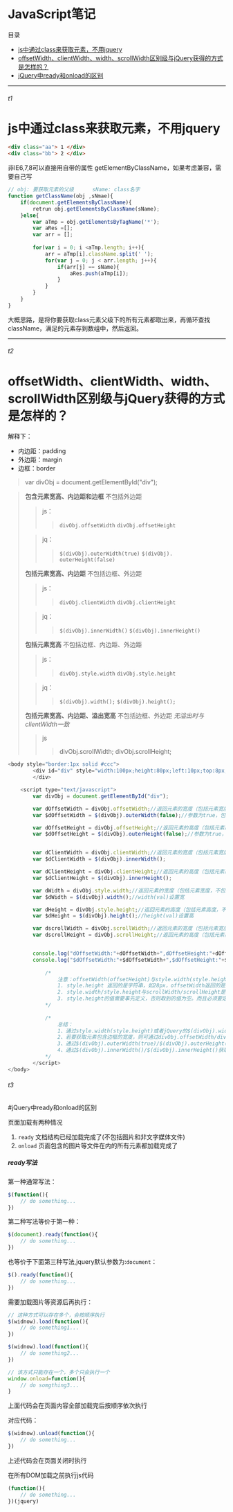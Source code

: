 # JavaScript笔记
目录
* [js中通过class来获取元素，不用jquery](#t1)
* [offsetWidth、clientWidth、width、scrollWidth区别级与jQuery获得的方式是怎样的？](#t2)
* [jQuery中ready和onload的区别](#t3)

*****

###### t1

# js中通过class来获取元素，不用jquery  

```html
<div class="aa"> 1 </div>
<div class="bb"> 2 </div>
```

非IE6,7,8可以直接用自带的属性 getElementByClassName，如果考虑兼容，需要自己写

```javascript
// obj: 要获取元素的父级      sName: class名字
function getClassName(obj ,sNmae){
    if(document.getElementsByClassName){
        retrun obj.getElementsByClassName(sName);
    }else{
        var aTmp = obj.getElementsByTagName('*');
        var aRes =[];
        var arr = [];
        
        for(var i = 0; i <aTmp.length; i++){
            arr = aTmp[i].className.split(' ');
            for(var j = 0; j < arr.length; j++){
                if(arr[j] == sName){
                    aRes.push(aTmp[i]);
                }
            }
        }
    }
}
```

大概思路，是将你要获取class元素父级下的所有元素都取出来，再循环查找className，满足的元素存到数组中，然后返回。

***

###### t2  
# offsetWidth、clientWidth、width、scrollWidth区别级与jQuery获得的方式是怎样的？

解释下：  
* 内边距：padding
* 外边距：margin
* 边框：border

> var divObj = document.getElementById("div");

> **包含元素宽高、内边距和边框** 不包括外边距
>> js：
>>> `divObj.offsetWidth` 
>>>`divObj.offsetHeight`
>
>> jq：
>>>`$(divObj).outerWidth(true)` 
>>> `$(divObj). outerHeight(false)`
> 
> **包括元素宽高、内边距** 不包括边框、外边距
>> js：
>>>`divObj.clientWidth`
>>>`divObj.clientHeight`
>
>> jq：
>>> `$(divObj).innerWidth()`
>>>  `$(divObj).innerHeight()`
> 
> **包括元素宽高** 不包括边框、内边距、外边距
>> js： 
>>> `divObj.style.width`
>>> `divObj.style.height`
>
>> jq：
>>> `$(divObj).width();`
>>> `$(divObj).height();`
> 
> **包括元素宽高、内边距、溢出宽高** 不包括边框、外边距 *无溢出时与clientWidth一致*
>>js 
>>> divObj.scrollWidth;
>>> divObj.scrollHeight;

```javascript
<body style="border:1px solid #ccc">
        <div id="div" style="width:100px;height:80px;left:10px;top:8px;position:relative;border:1px solid #ccc;margin:20px 10px;padding:7px 6px;">
        </div>

    <script type="text/javascript">
        var divObj = document.getElementById("div");

        var dOffsetWidth = divObj.offsetWidth;//返回元素的宽度（包括元素宽度、内边距和边框，不包括外边距）
        var $dOffsetWidth = $(divObj).outerWidth(false);//参数为true，包括外边距

        var dOffsetHeight = divObj.offsetHeight;//返回元素的高度（包括元素高度、内边距和边框，不包括外边距）
        var $dOffsetHeight = $(divObj).outerHeight(false);//参数为true，包括外边距


        var dClientWidth = divObj.clientWidth;//返回元素的宽度（包括元素宽度、内边距，不包括边框和外边距）
        var $dClientWidth = $(divObj).innerWidth();

        var dClientHeight = divObj.clientHeight;//返回元素的高度（包括元素高度、内边距，不包括边框和外边距）
        var $dClientHeight = $(divObj).innerHeight();

        var dWidth = divObj.style.width;//返回元素的宽度（包括元素宽度，不包括内边距、边框和外边距）
        var $dWidth = $(divObj).width();//width(val)设置宽

        var dHeight = divObj.style.height;//返回元素的高度（包括元素高度，不包括内边距、边框和外边距）
        var $dHeight = $(divObj).height();//height(val)设置高

        var dscrollWidth = divObj.scrollWidth;//返回元素的宽度（包括元素宽度、内边距和溢出尺寸，不包括边框和外边距），无溢出的情况，与clientWidth相同
        var dscrollHeight = divObj.scrollHeight;//返回元素的高度（包括元素高度、内边距和溢出尺寸，不包括边框和外边距），无溢出的情况，与clientHeight相同


        console.log("dOffsetWidth:"+dOffsetWidth+",dOffsetHeight:"+dOffsetHeight+",dClientWidth:"+dClientWidth+",dClientHeight:"+dClientHeight+",dWidth:"+dWidth+",dHeight:"+dHeight+",dscrollWidth:"+dscrollWidth+",dscrollHeight:"+dscrollHeight);
        console.log("$dOffsetWidth:"+$dOffsetWidth+",$dOffsetHeight:"+$dOffsetHeight+",$dClientWidth:"+$dClientWidth+",$dClientHeight:"+$dClientHeight+",$dWidth:"+$dWidth+",$dHeight:"+$dHeight);
    
            /*
                注意：offsetWidth(offsetHeight)与style.width(style.height)的区别
                1. style.height 返回的是字符串，如28px，offsetWidth返回的是数值28，如果需要对取得的值进行计算，用offsetWidth比较方便;如果拿到offsetWidth设置style.left的值，需加'px'。
                2. style.width/style.height与scrollWidth/scrollHeight是可读写的属性，clientWidth/clientHeight与offsetWidth/offsetHeight是只读属性
                3. style.height的值需要事先定义，否则取到的值为空。而且必须要定义在html里，如果定义在css里，style.height的值仍然为空，但元素偏移有效；而offsetWidth则仍能取到。
            */
    
            /*
                总结：
                1、通过style.width(style.height)或者jQuery的$(divObj).width()/$(divObj).height()获取/设置元素的宽高
                2、若要获取元素包含边框的宽度，则可通过divObj.offsetWidth/divObj.offsetHeight或jQuery的$(divObj).outerWidth(false)/$(divObj).outerHeight(false)获取
                3、通过$(divObj).outerWidth(true)/$(divObj).outerHeight(true)获取带外边距的宽度
                4、通过$(divObj).innerWidth()/$(divObj).innerHeight()获取不包含边框、不包含外边距的宽度
            */
        </script>
</body>
```  

###### t3  
#jQuery中ready和onload的区别

页面加载有两种情况  

1. `ready` 文档结构已经加载完成了(不包括图片和非文字媒体文件)
2. `onload` 页面包含的图片等文件在内的所有元素都加载完成了

##### ready写法  
第一种通常写法：

```javascript
$(function(){
    // do something...
})
```

第二种写法等价于第一种：

```javascript
$(document).ready(function(){
    // do something...
})
```

也等价于下面第三种写法,jquery默认参数为:`document`：  
```javascript
$().ready(function(){
    // do something...
})
```

需要加载图片等资源后再执行：  
```javascript
// 这种方式可以存在多个，会按顺序执行
$(widnow).load(function(){
    // do something1...
})

$(widnow).load(function(){
    // do something2...
})

// 该方式只能存在一个，多个只会执行一个
window.onload=function(){
    // do somgthing3...
}
```  
上面代码会在页面内容全部加载完后按顺序依次执行

对应代码：  
```javascript
$(widnow).unload(function(){
    // do something...
})
```  
上述代码会在页面关闭时执行

在所有DOM加载之前执行js代码  
```javascript
(function(){
    // do something...
})(jquery)
```

